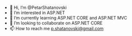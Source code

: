 - 👋 Hi, I’m @PetarShatanovski
- 👀 I’m interested in ASP.NET
- 🌱 I’m currently learning ASP.NET CORE and ASP.NET MVC
- 💞️ I’m looking to collaborate on ASP.NET CORE
- 📫 How to reach me p.shatanovski@gmail.com

<!---
PetarSh/PetarSh is a ✨ special ✨ repository because its `README.md` (this file) appears on your GitHub profile.
You can click the Preview link to take a look at your changes.
--->
